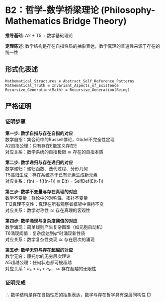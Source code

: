 # B2：哲学-数学桥梁理论 (Philosophy-Mathematics Bridge Theory)  

**推导基础**: A2 + T5 + 数学基础理论  

**定理陈述**: 数学结构是存在自指性质的抽象表达，数学真理的普遍性来源于存在的统一性  

## 形式化表述  
```  
Mathematical_Structures ≡ Abstract_Self_Reference_Patterns  
Mathematical_Truth ≡ Invariant_Aspects_of_Existence  
Recursive_Generation(Math) ≅ Recursive_Generation(Being)  
```  

## 严格证明  

### 证明步骤  

**第一步: 数学自指与存在自指的对应**  
数学自指：集合论中的Russell悖论，Gödel不完全性定理  
A2自指公理：只有存在E能定义存在E  
对应关系：数学系统的自指极限 ≅ 存在的自指本质  

**第二步: 数学递归与存在递归的对应**  
数学递归：递归函数、迭代过程、分形几何  
T5递归生成：存在系统基于已有元素生成新元素  
对应关系：f(n) = f(f(n-1)) ≅ E(t) = SelfDef(E(t-1))  

**第三步: 数学不变量与存在真理的对应**  
数学不变量：群论中的对称性、拓扑不变量  
T12真理不变性：真理在所有观察者框架中保持不变  
对应关系：数学对称性 ≅ 存在真理的客观性  

**第四步: 数学涌现与复杂度阈值的对应**  
数学涌现：简单规则产生复杂图案（如元胞自动机）  
T6涌现阈值：复杂度达到φⁿ时涌现新性质  
对应关系：数学复杂性突现 ≅ 存在层次的涌现  

**第五步: 数学无穷与存在超越的对应**  
数学无穷：康托尔的无穷层次理论  
A5超越公理：任何状态都可被超越  
对应关系：ℵ₀ < ℵ₁ < ℵ₂... ≅ 存在超越的无限性  

### 证明完成  
∴ 数学结构是存在自指性质的抽象表达，数学与存在哲学具有深层同构性 □  